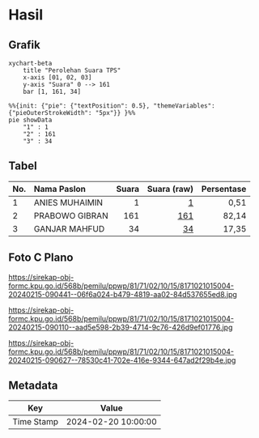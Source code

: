 # Hasil

## Grafik

```mermaid
xychart-beta
    title "Perolehan Suara TPS"
    x-axis [01, 02, 03]
    y-axis "Suara" 0 --> 161
    bar [1, 161, 34]
```

```mermaid
%%{init: {"pie": {"textPosition": 0.5}, "themeVariables": {"pieOuterStrokeWidth": "5px"}} }%%
pie showData
    "1" : 1
    "2" : 161
    "3" : 34
```

## Tabel

| No. | Nama Paslon    | Suara | Suara (raw) | Persentase |
|:--- |:-------------- | -----:| -----------:| ----------:|
| 1   | ANIES MUHAIMIN | 1     | [1][p-1]    | 0,51       |
| 2   | PRABOWO GIBRAN | 161   | [161][p-2]  | 82,14      |
| 3   | GANJAR MAHFUD  | 34    | [34][p-3]   | 17,35      |


[p-1]: https://github.com/gigit-pemilu/pemilu-2024-81-maluku/blob/main/pilpres/hitung-suara/sub/81-maluku/sub/71-kota-ambon/sub/02-sirimau/sub/1015-batu-meja/sub/004-tps/sub/paslon-1.txt
[p-2]: https://github.com/gigit-pemilu/pemilu-2024-81-maluku/blob/main/pilpres/hitung-suara/sub/81-maluku/sub/71-kota-ambon/sub/02-sirimau/sub/1015-batu-meja/sub/004-tps/sub/paslon-2.txt
[p-3]: https://github.com/gigit-pemilu/pemilu-2024-81-maluku/blob/main/pilpres/hitung-suara/sub/81-maluku/sub/71-kota-ambon/sub/02-sirimau/sub/1015-batu-meja/sub/004-tps/sub/paslon-3.txt

## Foto C Plano

https://sirekap-obj-formc.kpu.go.id/568b/pemilu/ppwp/81/71/02/10/15/8171021015004-20240215-090441--06f6a024-b479-4819-aa02-84d537655ed8.jpg

https://sirekap-obj-formc.kpu.go.id/568b/pemilu/ppwp/81/71/02/10/15/8171021015004-20240215-090110--aad5e598-2b39-4714-9c76-426d9ef01776.jpg

https://sirekap-obj-formc.kpu.go.id/568b/pemilu/ppwp/81/71/02/10/15/8171021015004-20240215-090627--78530c41-702e-416e-9344-647ad2f29b4e.jpg


## Metadata

| Key        | Value               |
| ---------- | ------------------- |
| Time Stamp | 2024-02-20 10:00:00 |




